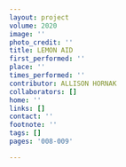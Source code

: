 ```yaml
---
layout: project
volume: 2020
image: ''
photo_credit: ''
title: LEMON AID
first_performed: ''
place: ''
times_performed: ''
contributor: ALLISON HORNAK
collaborators: []
home: ''
links: []
contact: ''
footnote: ''
tags: []
pages: '008-009'

---
```




